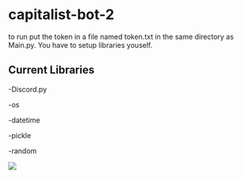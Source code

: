 # capitalist-bot-2
to run put the token in a file named token.txt in the same directory as Main.py. You have to setup libraries youself.
## Current Libraries

<p>-Discord.py</p>
<p>-os</p>
<p>-datetime</p>
<p>-pickle</p>
<p>-random</p>
<a href="https://discord.gg/BUjCqvcXSQ"><img src="https://external-content.duckduckgo.com/iu/?u=https%3A%2F%2Fwww.pcgamesn.com%2Fwp-content%2Fuploads%2F2018%2F10%2Fdiscord-logo.jpg&f=1&nofb=1"></a>